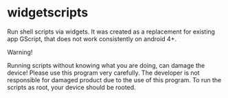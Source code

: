 widgetscripts
=============

Run shell scripts via widgets. 
It was created as a replacement for existing app GScript, that does not work consistently on android 4+.

Warning!

Running scripts without knowing what you are doing, can damage the device!
Please use this program very carefully. 
The developer is not responsible for damaged product due to the use of this program.
To run the scripts as root, your device should be rooted.
